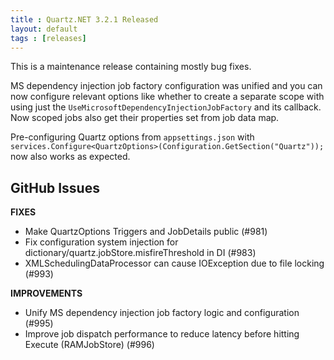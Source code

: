 ```yaml
---
title : Quartz.NET 3.2.1 Released
layout: default
tags : [releases]
---
```


This is a maintenance release containing mostly bug fixes.

MS dependency injection job factory configuration was unified and you can now configure relevant options 
like whether to create a separate scope with using just the `UseMicrosoftDependencyInjectionJobFactory` and its callback.
Now scoped jobs also get their properties set from job data map.

Pre-configuring Quartz options from `appsettings.json` with `services.Configure<QuartzOptions>(Configuration.GetSection("Quartz"));`
now also works as expected.


## GitHub Issues

__FIXES__

* Make QuartzOptions Triggers and JobDetails public (#981)
* Fix configuration system injection for dictionary/quartz.jobStore.misfireThreshold in DI (#983)
* XMLSchedulingDataProcessor can cause IOException due to file locking (#993)
  
__IMPROVEMENTS__
  
* Unify MS dependency injection job factory logic and configuration (#995)
* Improve job dispatch performance to reduce latency before hitting Execute (RAMJobStore) (#996)

<Download />
